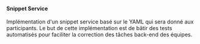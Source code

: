 #### Snippet Service

Implémentation d'un snippet service basé sur le YAML qui sera donné aux participants. Le but de cette implémentation est de bâtir des tests automatisés pour faciliter la correction des tâches back-end des équipes.
